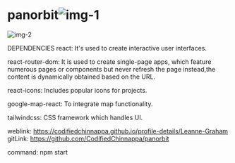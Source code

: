 # panorbit![img-1](https://github.com/CodifiedChinnappa/panorbit/assets/109471204/642f7b07-663b-4f68-985b-bb2dc33e3099)
![img-2](https://github.com/CodifiedChinnappa/panorbit/assets/109471204/92cb3563-696c-421f-94be-51ccfbd16e58)

DEPENDENCIES
react:             It's used to create interactive user interfaces.

react-router-dom:  It is used to create single-page apps, which feature numerous pages or components but                    never refresh the page instead,the content is dynamically obtained based on the URL.

react-icons:       Includes popular icons for projects.

google-map-react:  To integrate map functionality.

tailwindcss:       CSS framework which handles UI.

weblink: https://codifiedchinnappa.github.io/profile-details/Leanne-Graham
gitLink: https://github.com/CodifiedChinnappa/panorbit

command: npm start

